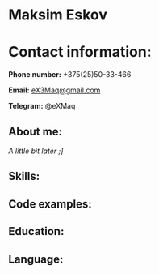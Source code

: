 # Maksim Eskov
# Contact information: 
**Phone number:** +375(25)50-33-466

**Email:** eX3Maq@gmail.com 

**Telegram:** @eXMaq

## About me: 
*A little bit later ;]*
## Skills:
## Code examples:
## Education:
## Language: